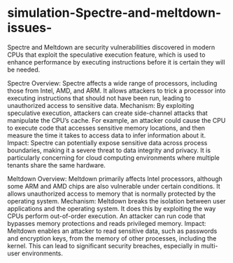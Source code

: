 # simulation-Spectre-and-meltdown-issues-
Spectre and Meltdown are security vulnerabilities discovered in modern CPUs that exploit the speculative execution feature, 
which is used to enhance performance by executing instructions before it is certain they will be needed.

Spectre
Overview: Spectre affects a wide range of processors, including those from Intel, AMD, and ARM. 
          It allows attackers to trick a processor into executing instructions that should not have been run, 
          leading to unauthorized access to sensitive data.
Mechanism: By exploiting speculative execution, attackers can create side-channel attacks that manipulate the CPU’s cache. 
           For example, an attacker could cause the CPU to execute code that accesses sensitive memory locations, 
           and then measure the time it takes to access data to infer information about it.
Impact: Spectre can potentially expose sensitive data across process boundaries, making it a severe threat to data integrity and privacy. 
        It is particularly concerning for cloud computing environments where multiple tenants share the same hardware.

        
Meltdown
Overview: Meltdown primarily affects Intel processors, although some ARM and AMD chips are also vulnerable under certain conditions. 
          It allows unauthorized access to memory that is normally protected by the operating system.
Mechanism: Meltdown breaks the isolation between user applications and the operating system. 
           It does this by exploiting the way CPUs perform out-of-order execution. An attacker can run code that bypasses memory protections and reads privileged memory.
Impact: Meltdown enables an attacker to read sensitive data, such as passwords and encryption keys, from the memory of other processes, 
        including the kernel. This can lead to significant security breaches, especially in multi-user environments. 
